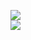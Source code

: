 [![](https://img.shields.io/badge/Made%20With-Github%20Spray-lightgrey.svg?style=for-the-badge&logo=github)](https://github.com/Annihil/github-spray#5188)  
[![](https://i.imgur.com/2DrTn0Z.gif)](https://github.com/Annihil/github-spray)